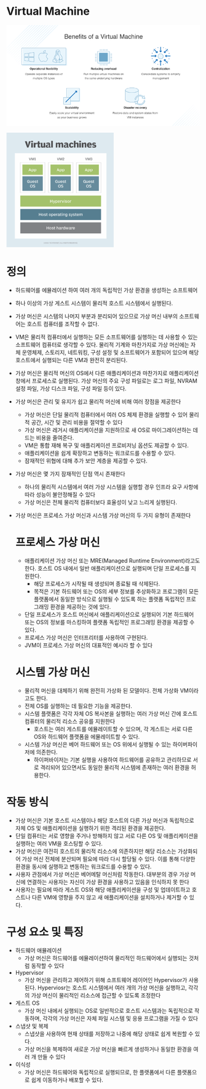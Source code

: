 # Virtual Machine

![Untitled](Virtual_Machine/Untitled.png)

![Untitled](Virtual_Machine/Untitled%201.png)

# 정의

- 하드웨어를 에뮬레이션 하여 여러 개의 독립적인 가상 환경을 생성하는 소프트웨어
- 하나 이상의 가상 게스트 시스템이 물리적 호스트 시스템에서 실행된다.
- 가상 머신은 시스템의 나머지 부분과 분리되어 있으므로 가상 머신 내부의 소프트웨어는 호스트 컴퓨터를 조작할 수 없다.
- VM은 물리적 컴퓨터에서 실행하는 모든 소프트웨어를 실행하는 데 사용할 수 있는 소프트웨어 컴퓨터로 생각할 수 있다. 물리적 기계와 마찬가지로 가상 머신에는 자체 운영체제, 스토리지, 네트워킹, 구성 설정 및 소프트웨어가 포함되어 있으며 해당 호스트에서 실행되는 다른 VM과 완전히 분리된다.
- 가상 머신은 물리적 머신의 OS에서 다른 애플리케이션과 마찬가지로 애플리케이션 창에서 프로세스로 실행된다. 가상 머신의 주요 구성 파일로는 로그 파일, NVRAM 설정 파일, 가상 디스크 파일, 구성 파일 등이 있다.
- 가상 머신은 관리 및 유지가 쉽고 물리적 머신에 비해 여러 장점을 제공한다
    - 가상 머신은 단일 물리적 컴퓨터에서 여러 OS 체제 환경을 실행할 수 있어 물리적 공간, 시간 및 관리 비용을 절약할 수 있다
    - 가상 머신은 레거시 애플리케이션을 지원하므로 새 OS로 마이그레이션하는 데 드는 비용을 줄여준다.
    - VM은 통합 재해 복구 및 애플리케이션 프로비저닝 옵션도 제공할 수 있다.
    - 애플리케이션을 쉽게 확장하고 변동하는 워크로드를 수용할 수 있다.
    - 잠재적인 위협에 대해 추가 보안 계층을 제공할 수 있다.
- 가상 머신은 몇 가지 잠재적인 단점 역시 존재한다
    - 하나의 물리적 시스템에서 여러 가상 시스템을 실행할 경우 인프라 요구 사항에 따라 성능이 불안정해질 수 있다
    - 가상 머신은 전체 물리적 컴퓨터보다 효율성이 낮고 느리게 실행된다.
- 가상 머신은 프로세스 가상 머신과 시스템 가상 머신의 두 가지 유형이 존재한다
    
    # 프로세스 가상 머신
    
    - 애플리케이션 가상 머신 또는 MRE(Managed Runtime Environment)라고도 한다. 호스트 OS 내에서 일반 애플리케이션으로 실행되며 단일 프로세스를 지원한다.
        - 해당 프로세스가 시작될 때 생성되며 종료될 때 삭제된다.
        - 목적은 기본 하드웨어 또는 OS의 세부 정보를 추상화하고 프로그램이 모든 플랫폼에서 동일한 방식으로 실행될 수 있도록 하는 플랫폼 독립적인 프로그래밍 환경을 제공하는 것에 있다.
    - 단일 프로세스가 호스트 머신에서 애플리케이션으로 실행되어 기본 하드웨어 또는 OS의 정보를 마스킹하여 플랫폼 독립적인 프로그래밍 환경을 제공할 수 있다.
    - 프로세스 가상 머신은 인터프리터를 사용하여 구현된다.
    - JVM이 프로세스 가상 머신의 대표적인 예시라 할 수 있다
    
    # 시스템 가상 머신
    
    - 물리적 머신을 대체하기 위해 완전히 가상화 된 모델이다. 전체 가상화 VM이라고도 한다.
    - 전체 OS를 실행하는 데 필요한 기능을 제공한다.
    - 시스템 플랫폼은 각각 자체 OS 복사본을 실행하는 여러 가상 머신 간에 호스트 컴퓨터의 물리적 리소스 공유를 지원한다
        - 호스트는 여러 게스트를 에뮬레이트할 수 있으며, 각 게스트는 서로 다른 OS와 하드웨어 플랫폼을 에뮬레이트할 수 있다.
    - 시스템 가상 머신은 베어 하드웨어 또는 OS 위에서 실행될 수 있는 하이버파이저에 의존한다.
        - 하이퍼바이저는 기본 실행을 사용하여 하드웨어를 공유하고 관리하므로 서로 격리되어 있으면서도 동일한 물리적 시스템에 존재하는 여러 환경을 허용한다.

# 작동 방식

- 가상 머신은 기본 호스트 시스템이나 해당 호스트의 다른 가상 머신과 독립적으로 자체 OS 및 애플리케이션을 실행하기 위한 격리된 환경을 제공한다.
- 단일 컴퓨터는 서로 영향을 주거나 방해하지 않고 서로 다른 OS 및 애플리케이션을 실행하는 여러 VM을 호스팅할 수 있다.
- 가상 머신은 여전히 호스트의 물리적 리소스에 의존하지만 해당 리소스는 가상화되어 가상 머신 전체에 분산되며 필요에 따라 다시 할당될 수 있다. 이를 통해 다양한 환경을 동시에 실행하고 변동하는 워크로드를 수용할 수 있다.
- 사용자 관점에서 가상 머신은 베어메탈 머신처럼 작동한다. 대부분의 경우 가상 머신에 연결하는 사용자는 자신이 가상 환경을 사용하고 있음을 인식하지 못 한다
- 사용자는 필요에 따라 게스트 OS와 해당 애플리케이션을 구성 및 업데이트하고 호스트나 다른 VM에 영향을 주지 않고 새 애플리케이션을 설치하거나 제거할 수 있다.

# 구성 요소 및 특징

- 하드웨어 애뮬레이션
    - 가상 머신은 하드웨어를 에뮬레이션하여 물리적인 하드웨어에서 실행되는 것처럼 동작할 수 있다
- Hypervisor
    - 가상 머신을 관리하고 제어하기 위해 소프트웨어 레이어인 Hypervisor가 사용된다. Hyperviosr는 호스트 시스템에서 여러 개의 가상 머신을 실행하고, 각각의 가상 머신이 물리적인 리소스에 접근할 수 있도록 조정한다
- 게스트 OS
    - 가상 머신 내에서 실행되는 OS로 일반적으로 호스트 시스템과는 독립적으로 작동하며, 각각의 가상 머신은 자체 파일 시스템 및 응용 프로그램을 가질 수 있다
- 스냅샷 및 복제
    - 스냅샷을 사용하여 현재 상태를 저장하고 나중에 해당 상태로 쉽게 복원할 수 있다.
    - 가상 머신을 복제하여 새로운 가상 머신을 빠르게 생성하거나 동일한 환경을 여러 개 만들 수 있다
- 이식성
    - 가상 머신은 하드웨어와 독립적으로 실행되므로, 한 플랫폼에서 다른 플랫폼으로 쉽게 이동하거나 배포할 수 있다.